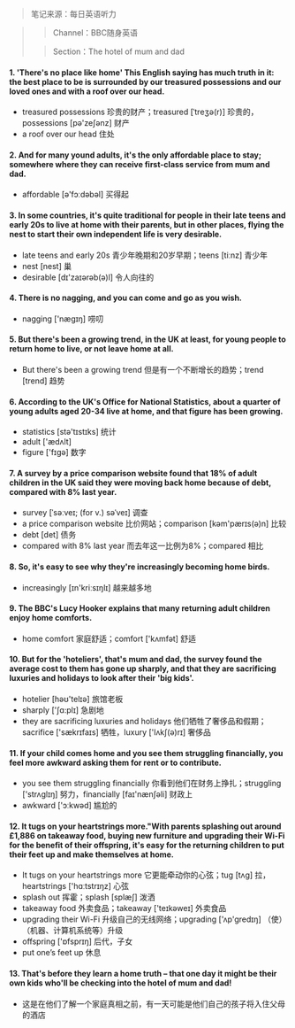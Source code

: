 > 笔记来源：每日英语听力

> > Channel：BBC随身英语
>
> > Section：The hotel of mum and dad

#### 1. 'There's no place like home' This English saying has much truth in it: the best place to be is surrounded by our treasured possessions and our loved ones and with a roof over our head.

- treasured possessions 珍贵的财产；treasured [ˈtreʒə(r)] 珍贵的，possessions [pə'zeʃənz] 财产
- a roof over our head 住处

#### 2. And for many yound adults, it's the only affordable place to stay; somewhere where they can receive first-class service from mum and dad.

- affordable [ə'fɔːdəbəl] 买得起

#### 3. In some countries, it's quite traditional for people in their late teens and early 20s to live at home with their parents, but in other places, flying the nest to start their own independent life is very desirable.

- late teens and early 20s 青少年晚期和20岁早期；teens [tiːnz] 青少年
- nest [nest]  巢
- desirable [dɪ'zaɪərəb(ə)l] 令人向往的

#### 4. There is no nagging, and you can come and go as you wish.

- nagging ['nægɪŋ] 唠叨

#### 5. But there's been a growing trend, in the UK at least, for young people to return home to live, or not leave home at all.

- But there's been a growing trend 但是有一个不断增长的趋势；trend [trend] 趋势

#### 6. According to the UK's Office for National Statistics, about a quarter of young adults aged 20-34 live at home, and that figure has been growing.

- statistics [stə'tɪstɪks] 统计
- adult ['ædʌlt] 
- figure ['fɪgə] 数字 

#### 7. A survey by a price comparison website found that 18% of adult children in the UK said they were moving back home because of debt, compared with 8% last year.

- survey [ˈsəːveɪ; (for v.) səˈveɪ] 调查
- a price comparison website 比价网站；comparison [kəm'pærɪs(ə)n] 比较
- debt [det] 债务
- compared with 8% last year 而去年这一比例为8%；compared 相比

#### 8. So, it's easy to see why they're increasingly becoming home birds.

- increasingly [ɪn'kriːsɪŋlɪ] 越来越多地

#### 9. The BBC's Lucy Hooker explains that many returning adult children enjoy home comforts.

- home comfort 家庭舒适；comfort ['kʌmfət] 舒适

#### 10. But for the 'hoteliers', that's mum and dad, the survey found the average cost to them has gone up sharply, and that they are sacrificing luxuries and holidays to look after their 'big kids'.

- hotelier [həʊ'telɪə] 旅馆老板
- sharply ['ʃɑ:plɪ] 急剧地
- they are sacrificing luxuries and holidays 他们牺牲了奢侈品和假期；sacrifice ['sækrɪfaɪs] 牺牲，luxury ['lʌkʃ(ə)rɪ] 奢侈品

#### 11. If your child comes home and you see them struggling financially, you feel more awkward asking them for rent or to contribute.

- you see them struggling financially 你看到他们在财务上挣扎；struggling ['strʌɡlɪŋ] 努力，financially [faɪ'nænʃəli] 财政上
- awkward ['ɔːkwəd] 尴尬的

#### 12. It tugs on your heartstrings more."With parents splashing out around £1,886 on takeaway food, buying new furniture and upgrading their Wi-Fi for the benefit of their offspring, it's easy for the returning children to put their feet up and make themselves at home.

- It tugs on your heartstrings more 它更能牵动你的心弦；tug [tʌg] 拉，heartstrings ['hɑːtstrɪŋz] 心弦
- splash out 挥霍；splash [splæʃ] 泼洒
- takeaway food 外卖食品；takeaway ['teɪkəweɪ] 外卖食品
- upgrading their Wi-Fi 升级自己的无线网络；upgrading ['ʌp'gredɪŋ] （使）（机器、计算机系统等）升级
- offspring ['ɒfsprɪŋ] 后代，子女
- put one’s feet up 休息

#### 13. That's before they learn a home truth – that one day it might be their own kids who'll be checking into the hotel of mum and dad!

- 这是在他们了解一个家庭真相之前，有一天可能是他们自己的孩子将入住父母的酒店

